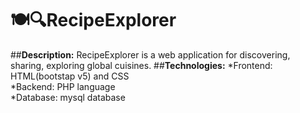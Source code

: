 # 🍽️🔍RecipeExplorer
##**Description:**
RecipeExplorer is a web application for discovering, sharing, exploring global cuisines.
##**Technologies:**
*Frontend: HTML(bootstap v5) and CSS <br/>
*Backend: PHP language <br/>
*Database: mysql database <br/>
